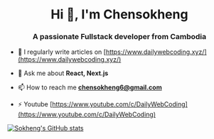 <h1 align="center">Hi 👋, I'm Chensokheng</h1>
<h3 align="center">A passionate Fullstack developer from Cambodia</h3>

- 📝 I regularly write articles on [https://www.dailywebcoding.xyz/](https://www.dailywebcoding.xyz/)

- 💬 Ask me about **React, Next.js**

- 📫 How to reach me **chensokheng6@gmail.com**
- ⚡ Youtube [https://www.youtube.com/c/DailyWebCoding](https://www.youtube.com/c/DailyWebCoding)

[![Sokheng's GitHub stats](https://github-readme-stats.vercel.app/api?username=chensokheng&show_icons=true&theme=radical)](https://github.com/chensokheng/github-readme-stats)
